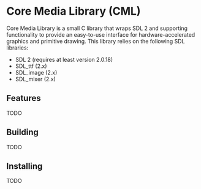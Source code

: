 # Core Media Library (CML)

Core Media Library is a small C library that wraps SDL 2 and supporting functionality to provide an easy-to-use interface for hardware-accelerated graphics and primitive drawing. This library relies on the following SDL libraries:
* SDL 2 (requires at least version 2.0.18)
* SDL_ttf (2.x)
* SDL_image (2.x)
* SDL_mixer (2.x)

## Features

TODO

## Building

TODO

## Installing

TODO
